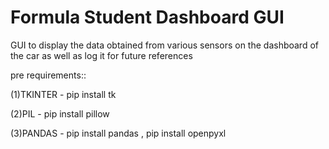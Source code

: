 # Formula Student Dashboard GUI
 GUI to display the data obtained from various sensors on the dashboard of the car as well as log it for future references

pre requirements::

(1)TKINTER - pip install tk

(2)PIL - pip install pillow

(3)PANDAS - pip install pandas , pip install openpyxl
